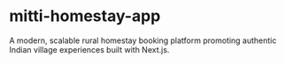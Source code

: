 # mitti-homestay-app
A modern, scalable rural homestay booking platform promoting authentic Indian village experiences built with Next.js.
